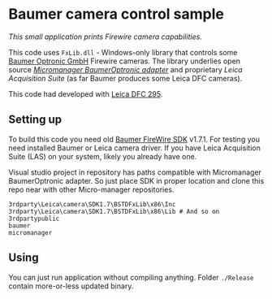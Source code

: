 # Baumer camera control sample #

*This small application prints Firewire camera capabilities.*

This code uses `FxLib.dll` - Windows-only library that controls some [Baumer Optronic GmbH](http://www.baumer.com) Firewire cameras. The library underlies open source *[Micromanager BaumerOptronic adapter](https://micro-manager.org/wiki/BaumerOptronic)* and proprietary *Leica Acquisition Suite* (as far Baumer produces some Leica DFC cameras).

This code had developed with [Leica DFC 295](http://www.leica-microsystems.com/products/microscope-cameras/industry/details/product/leica-dfc295/).


## Setting up ##

To build this code you need old [Baumer FireWire SDK](http://www.baumer.com/int-en/products/identification-image-processing/software-and-starter-kits/baumer-gapi-sdk/) v1.7.1. For testing you need installed Baumer or Leica camera driver. If you have Leica Acquisition Suite (LAS) on your system, likely you already have one.

Visual studio project in repository has paths compatible with Micromanager BaumerOptronic adapter. So just place SDK in proper location and clone this repo near with other Micro-manager repositories.

    3rdparty\Leica\camera\SDK1.7\BSTDFxLib\x86\Inc
    3rdparty\Leica\camera\SDK1.7\BSTDFxLib\x86\Lib # And so on
    3rdpartypublic
    baumer
    micromanager


## Using ##

You can just run application without compiling anything. Folder `./Release` contain more-or-less updated binary.
